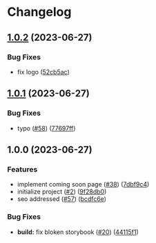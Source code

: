 # Changelog

## [1.0.2](https://github.com/suzuka-kosen-festa/2023-hp/compare/1.0.1...1.0.2) (2023-06-27)


### Bug Fixes

* fix logo ([52cb5ac](https://github.com/suzuka-kosen-festa/2023-hp/commit/52cb5acc876bdc51afaed4a25531be9ae0fdb77e))

## [1.0.1](https://github.com/suzuka-kosen-festa/2023-hp/compare/1.0.0...1.0.1) (2023-06-27)


### Bug Fixes

* typo ([#58](https://github.com/suzuka-kosen-festa/2023-hp/issues/58)) ([77697ff](https://github.com/suzuka-kosen-festa/2023-hp/commit/77697ff2a5e2f0a2e15b98badf60f97311a9c4d2))

## 1.0.0 (2023-06-27)


### Features

* implement coming soon page ([#38](https://github.com/suzuka-kosen-festa/2023-hp/issues/38)) ([7dbf9c4](https://github.com/suzuka-kosen-festa/2023-hp/commit/7dbf9c41472ccc3b2e52df022efb20eec37c2482))
* initialize project ([#2](https://github.com/suzuka-kosen-festa/2023-hp/issues/2)) ([9f28db0](https://github.com/suzuka-kosen-festa/2023-hp/commit/9f28db02193199889f502fd29d5a2b32e010996e))
* seo addressed ([#57](https://github.com/suzuka-kosen-festa/2023-hp/issues/57)) ([bcdfc6e](https://github.com/suzuka-kosen-festa/2023-hp/commit/bcdfc6e3f671ba5776ec4d068974a8a08f57924a))


### Bug Fixes

* **build:** fix bloken storybook ([#20](https://github.com/suzuka-kosen-festa/2023-hp/issues/20)) ([44115f1](https://github.com/suzuka-kosen-festa/2023-hp/commit/44115f11b09c6159afc93198a66292027fb037b9))

